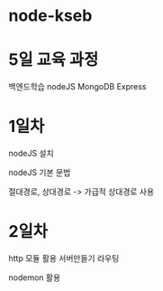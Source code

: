 # node-kseb

# 5일 교육 과정

백엔드학습 
nodeJS 
MongoDB
Express


# 1일차

nodeJS 설치

nodeJS 기본 문법

절대경로, 상대경로 -> 가급적 상대경로 사용

# 2일차 

http 모듈 활용 서버만들기 
라우팅

nodemon 활용